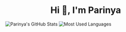 <h1 align="center">Hi 👋, I'm Parinya</h1>

![Parinya's GitHub Stats](https://github-readme-stats.vercel.app/api?username=parinyapt&show_icons=true) 
![Most Used Languages](https://github-readme-stats.vercel.app/api/top-langs/?username=parinyapt&layout=compact)